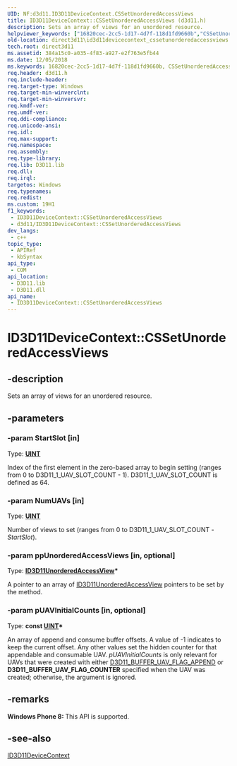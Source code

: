 ```yaml
---
UID: NF:d3d11.ID3D11DeviceContext.CSSetUnorderedAccessViews
title: ID3D11DeviceContext::CSSetUnorderedAccessViews (d3d11.h)
description: Sets an array of views for an unordered resource.
helpviewer_keywords: ["16820cec-2cc5-1d17-4d7f-118d1fd9660b","CSSetUnorderedAccessViews","CSSetUnorderedAccessViews method [Direct3D 11]","CSSetUnorderedAccessViews method [Direct3D 11]","ID3D11DeviceContext interface","ID3D11DeviceContext interface [Direct3D 11]","CSSetUnorderedAccessViews method","ID3D11DeviceContext.CSSetUnorderedAccessViews","ID3D11DeviceContext::CSSetUnorderedAccessViews","d3d11/ID3D11DeviceContext::CSSetUnorderedAccessViews","direct3d11.id3d11devicecontext_cssetunorderedaccessviews"]
old-location: direct3d11\id3d11devicecontext_cssetunorderedaccessviews.htm
tech.root: direct3d11
ms.assetid: 384a15c0-a035-4f83-a927-e2f763e5fb44
ms.date: 12/05/2018
ms.keywords: 16820cec-2cc5-1d17-4d7f-118d1fd9660b, CSSetUnorderedAccessViews, CSSetUnorderedAccessViews method [Direct3D 11], CSSetUnorderedAccessViews method [Direct3D 11],ID3D11DeviceContext interface, ID3D11DeviceContext interface [Direct3D 11],CSSetUnorderedAccessViews method, ID3D11DeviceContext.CSSetUnorderedAccessViews, ID3D11DeviceContext::CSSetUnorderedAccessViews, d3d11/ID3D11DeviceContext::CSSetUnorderedAccessViews, direct3d11.id3d11devicecontext_cssetunorderedaccessviews
req.header: d3d11.h
req.include-header: 
req.target-type: Windows
req.target-min-winverclnt: 
req.target-min-winversvr: 
req.kmdf-ver: 
req.umdf-ver: 
req.ddi-compliance: 
req.unicode-ansi: 
req.idl: 
req.max-support: 
req.namespace: 
req.assembly: 
req.type-library: 
req.lib: D3D11.lib
req.dll: 
req.irql: 
targetos: Windows
req.typenames: 
req.redist: 
ms.custom: 19H1
f1_keywords:
 - ID3D11DeviceContext::CSSetUnorderedAccessViews
 - d3d11/ID3D11DeviceContext::CSSetUnorderedAccessViews
dev_langs:
 - c++
topic_type:
 - APIRef
 - kbSyntax
api_type:
 - COM
api_location:
 - D3D11.lib
 - D3D11.dll
api_name:
 - ID3D11DeviceContext::CSSetUnorderedAccessViews
---
```


# ID3D11DeviceContext::CSSetUnorderedAccessViews


## -description

Sets an array of views for an unordered resource.

## -parameters

### -param StartSlot [in]

Type: <b><a href="/windows/desktop/WinProg/windows-data-types">UINT</a></b>

Index of the first element in the zero-based array to begin setting  (ranges from 0 to D3D11_1_UAV_SLOT_COUNT - 1). D3D11_1_UAV_SLOT_COUNT is defined as 64.

### -param NumUAVs [in]

Type: <b><a href="/windows/desktop/WinProg/windows-data-types">UINT</a></b>

Number of views to set (ranges from 0 to D3D11_1_UAV_SLOT_COUNT - <i>StartSlot</i>).

### -param ppUnorderedAccessViews [in, optional]

Type: <b><a href="/windows/desktop/api/d3d11/nn-d3d11-id3d11unorderedaccessview">ID3D11UnorderedAccessView</a>*</b>

A pointer to an array of <a href="/windows/desktop/api/d3d11/nn-d3d11-id3d11unorderedaccessview">ID3D11UnorderedAccessView</a> pointers to be set by the method.

### -param pUAVInitialCounts [in, optional]

Type: <b>const <a href="/windows/desktop/WinProg/windows-data-types">UINT</a>*</b>

An array of append and consume buffer offsets. A value of -1 indicates to keep the current offset. Any other values set the hidden counter
            for that appendable and consumable UAV. <i>pUAVInitialCounts</i> is only relevant for UAVs that were created with either
            <a href="/windows/desktop/api/d3d11/ne-d3d11-d3d11_buffer_uav_flag">D3D11_BUFFER_UAV_FLAG_APPEND</a> or <b>D3D11_BUFFER_UAV_FLAG_COUNTER</b> specified
            when the UAV was created; otherwise, the argument is ignored.

## -remarks

<b>Windows Phone 8:
        </b> This API is supported.

## -see-also

<a href="/windows/desktop/api/d3d11/nn-d3d11-id3d11devicecontext">ID3D11DeviceContext</a>

